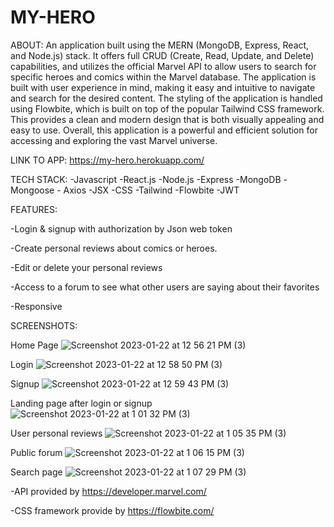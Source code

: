 # MY-HERO
ABOUT:
An application built using the MERN (MongoDB, Express, React, and Node.js) stack. It offers full CRUD (Create, Read, Update, and Delete) capabilities, and utilizes the official Marvel API to allow users to search for specific heroes and comics within the Marvel database. The application is built with user experience in mind, making it easy and intuitive to navigate and search for the desired content. The styling of the application is handled using Flowbite, which is built on top of the popular Tailwind CSS framework. This provides a clean and modern design that is both visually appealing and easy to use. Overall, this application is a powerful and efficient solution for accessing and exploring the vast Marvel universe.



LINK TO APP: 
https://my-hero.herokuapp.com/

TECH STACK:
-Javascript -React.js -Node.js -Express -MongoDB -Mongoose - Axios -JSX -CSS -Tailwind -Flowbite -JWT

FEATURES:

-Login & signup with authorization by Json web token

-Create personal reviews about comics or heroes.

-Edit or delete your personal reviews

-Access to a forum to see what other users are saying about their favorites

-Responsive

SCREENSHOTS:

Home Page
![Screenshot 2023-01-22 at 12 56 21 PM (3)](https://user-images.githubusercontent.com/114965290/213940609-d340e55d-65b3-4bd5-b4da-4f32c6b9b6cb.png)

Login
![Screenshot 2023-01-22 at 12 58 50 PM (3)](https://user-images.githubusercontent.com/114965290/213940639-ae4a6af7-6389-4b2d-93a7-aa0b260dd88e.png)

Signup
![Screenshot 2023-01-22 at 12 59 43 PM (3)](https://user-images.githubusercontent.com/114965290/213940652-de68d39c-67c1-486b-9f51-ffed19a9fe44.png)

Landing page after login or signup
![Screenshot 2023-01-22 at 1 01 32 PM (3)](https://user-images.githubusercontent.com/114965290/213940675-a0eca153-901e-4051-882f-559eca79d309.png)

User personal reviews
![Screenshot 2023-01-22 at 1 05 35 PM (3)](https://user-images.githubusercontent.com/114965290/213940683-46d2b7a8-a104-49cf-ae79-4965daa9ddb0.png)

Public forum
![Screenshot 2023-01-22 at 1 06 15 PM (3)](https://user-images.githubusercontent.com/114965290/213940699-c2de5158-ca79-4eb8-a2cd-79b94b0cd7f0.png)

Search page
![Screenshot 2023-01-22 at 1 07 29 PM (3)](https://user-images.githubusercontent.com/114965290/213940711-6425c926-efe7-4ee2-a8e1-8bf2df1fa6ab.png)


-API provided by https://developer.marvel.com/

-CSS framework provide by https://flowbite.com/

